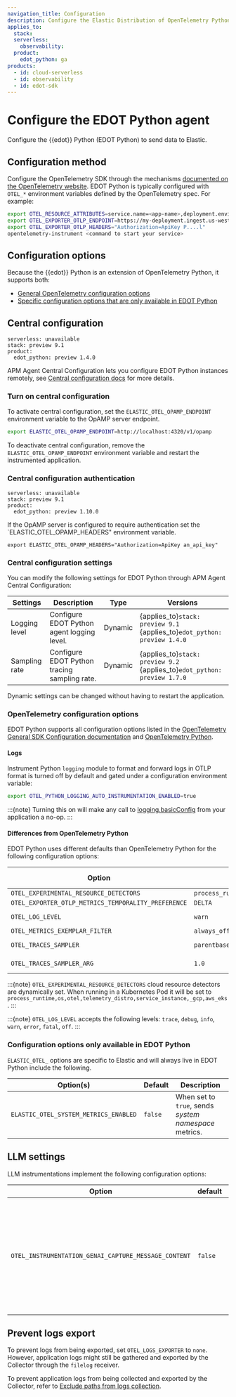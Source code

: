 ```yaml
---
navigation_title: Configuration
description: Configure the Elastic Distribution of OpenTelemetry Python (EDOT Python) to send data to Elastic.
applies_to:
  stack:
  serverless:
    observability:
  product:
    edot_python: ga
products:
  - id: cloud-serverless
  - id: observability
  - id: edot-sdk
---
```


# Configure the EDOT Python agent

Configure the {{edot}} Python (EDOT Python) to send data to Elastic.

## Configuration method

Configure the OpenTelemetry SDK through the mechanisms [documented on the OpenTelemetry website](https://opentelemetry.io/docs/zero-code/python/configuration/). EDOT Python is typically configured with `OTEL_*` environment variables defined by the OpenTelemetry spec. For example:

```sh
export OTEL_RESOURCE_ATTRIBUTES=service.name=<app-name>,deployment.environment.name=<env-name>
export OTEL_EXPORTER_OTLP_ENDPOINT=https://my-deployment.ingest.us-west1.gcp.cloud.es.io
export OTEL_EXPORTER_OTLP_HEADERS="Authorization=ApiKey P....l"
opentelemetry-instrument <command to start your service>
```

## Configuration options

Because the {{edot}} Python is an extension of OpenTelemetry Python, it supports both:

* [General OpenTelemetry configuration options](#opentelemetry-configuration-options)
* [Specific configuration options that are only available in EDOT Python](#configuration-options-only-available-in-edot-python)

## Central configuration

```{applies_to}
serverless: unavailable
stack: preview 9.1
product:
  edot_python: preview 1.4.0
```

APM Agent Central Configuration lets you configure EDOT Python instances remotely, see [Central configuration docs](opentelemetry://reference/central-configuration.md) for more details.

### Turn on central configuration

To activate central configuration, set the `ELASTIC_OTEL_OPAMP_ENDPOINT` environment variable to the OpAMP server endpoint.

```sh
export ELASTIC_OTEL_OPAMP_ENDPOINT=http://localhost:4320/v1/opamp
```

To deactivate central configuration, remove the `ELASTIC_OTEL_OPAMP_ENDPOINT` environment variable and restart the instrumented application.

### Central configuration authentication

```{applies_to}
serverless: unavailable
stack: preview 9.1
product:
  edot_python: preview 1.10.0
```

If the OpAMP server is configured to require authentication set the `ELASTIC_OTEL_OPAMP_HEADERS" environment variable.

```
export ELASTIC_OTEL_OPAMP_HEADERS="Authorization=ApiKey an_api_key"
```

### Central configuration settings

You can modify the following settings for EDOT Python through APM Agent Central Configuration:

| Settings      | Description                                  | Type    | Versions |
|---------------|----------------------------------------------|---------|---------|
| Logging level | Configure EDOT Python agent logging level.   | Dynamic | {applies_to}`stack: preview 9.1` <br> {applies_to}`edot_python: preview 1.4.0` |
| Sampling rate | Configure EDOT Python tracing sampling rate. | Dynamic | {applies_to}`stack: preview 9.2` <br> {applies_to}`edot_python: preview 1.7.0` |

Dynamic settings can be changed without having to restart the application.

### OpenTelemetry configuration options

EDOT Python supports all configuration options listed in the [OpenTelemetry General SDK Configuration documentation](https://opentelemetry.io/docs/languages/sdk-configuration/general/) and [OpenTelemetry Python](https://opentelemetry.io/docs/languages/python).

#### Logs

Instrument Python `logging` module to format and forward logs in OTLP format is turned off by default and gated under a configuration environment variable:

```sh
export OTEL_PYTHON_LOGGING_AUTO_INSTRUMENTATION_ENABLED=true
```

:::{note}
Turning this on will make any call to [logging.basicConfig](https://docs.python.org/3/library/logging.html#logging.basicConfig) from your application a no-op.
:::

#### Differences from OpenTelemetry Python

EDOT Python uses different defaults than OpenTelemetry Python for the following configuration options:

| Option | EDOT Python default | OpenTelemetry Python default | Notes |
|---|---|---|---|
| `OTEL_EXPERIMENTAL_RESOURCE_DETECTORS` | `process_runtime,os,otel,telemetry_distro,service_instance,containerid,_gcp,aws_ec2,aws_ecs,aws_elastic_beanstalk,azure_app_service,azure_vm` | `otel` | |
| `OTEL_EXPORTER_OTLP_METRICS_TEMPORALITY_PREFERENCE` | `DELTA` | `CUMULATIVE` | |
| `OTEL_LOG_LEVEL` | `warn` | | {applies_to}`edot_python: ga 1.9.0` |
| `OTEL_METRICS_EXEMPLAR_FILTER` | `always_off` | `trace_based` | |
| `OTEL_TRACES_SAMPLER` | `parentbased_traceidratio` | `parentbased_always_on` | {applies_to}`edot_python: ga 1.5.0` |
| `OTEL_TRACES_SAMPLER_ARG` | `1.0` | | {applies_to}`edot_python: ga 1.6.0`|

:::{note}
`OTEL_EXPERIMENTAL_RESOURCE_DETECTORS` cloud resource detectors are dynamically set. When running in a Kubernetes Pod it will be set to `process_runtime,os,otel,telemetry_distro,service_instance,_gcp,aws_eks`.
:::

:::{note}
`OTEL_LOG_LEVEL` accepts the following levels: `trace`, `debug`, `info`, `warn`, `error`, `fatal`, `off`.
:::

### Configuration options only available in EDOT Python

`ELASTIC_OTEL_` options are specific to Elastic and will always live in EDOT Python include the following.

| Option(s) | Default | Description |
|---|---|---|
| `ELASTIC_OTEL_SYSTEM_METRICS_ENABLED` | `false` | When set to `true`, sends *system namespace* metrics. |

## LLM settings

LLM instrumentations implement the following configuration options:

| Option                                                | default | description               |
|-------------------------------------------------------|---------|:--------------------------|
| `OTEL_INSTRUMENTATION_GENAI_CAPTURE_MESSAGE_CONTENT`  | `false`| If set to `true`, enables the capturing of request and response content in the log events outputted by the agent.


## Prevent logs export

To prevent logs from being exported, set `OTEL_LOGS_EXPORTER` to `none`. However, application logs might still be gathered and exported by the Collector through the `filelog` receiver.

To prevent application logs from being collected and exported by the Collector, refer to [Exclude paths from logs collection](elastic-agent://reference/edot-collector/config/configure-logs-collection.md#exclude-logs-paths).
